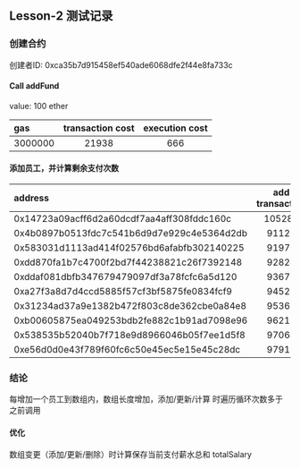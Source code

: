 Lesson-2 测试记录
---
### 创建合约
创建者ID: 0xca35b7d915458ef540ade6068dfe2f44e8fa733c  

#### Call addFund
value: 100 ether  

gas      | transaction cost | execution cost
:--------|:----------------:|:-------------:
3000000  | 21938            | 666           

#### 添加员工，并计算剩余支付次数

address | add transaction | add execution | calc transaction | calc execution 
:-------|:---------------:|:-------------:|:----------------:|:-------------:
0x14723a09acff6d2a60dcdf7aa4aff308fddc160c | 105280 | 82408 | 22993 | 1721
0x4b0897b0513fdc7c541b6d9d7e929c4e5364d2db | 91128  | 68256 | 23781 | 2509
0x583031d1113ad414f02576bd6afabfb302140225 | 91976  | 69104 | 24569 | 3297
0xdd870fa1b7c4700f2bd7f44238821c26f7392148 | 92824  | 69952 | 25357 | 4085
0xddaf081dbfb347679479097df3a78fcfc6a5d120 | 93672  | 70800 | 26145 | 4873
0xa27f3a8d7d4ccd5885f57cf3bf5875fe0834fcf9 | 94520  | 71648 | 26933 | 5661
0x31234ad37a9e1382b472f803c8de362cbe0a84e8 | 95368  | 72496 | 27721 | 6449
0xb00605875ea049253bdb2fe882c1b91ad7098e96 | 96216  | 73344 | 28509 | 7237
0x538535b52040b7f718e9d8966046b05f7ee1d5f8 | 97064  | 74192 | 29297 | 8025
0xe56d0d0e43f789f60fc6c50e45ec5e15e45c28dc | 97912  | 75040 | 30085 | 8813

### 结论
每增加一个员工到数组内，数组长度增加，添加/更新/计算 时遍历循环次数多于之前调用  

#### 优化
数组变更（添加/更新/删除）时计算保存当前支付薪水总和 totalSalary